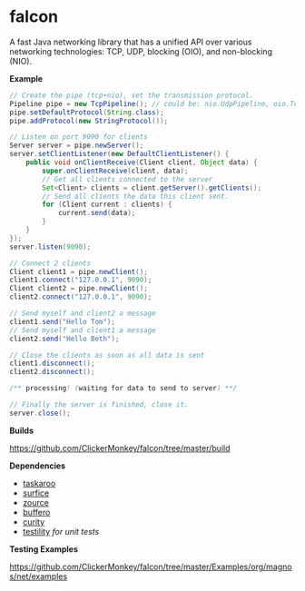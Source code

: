 falcon
======

A fast Java networking library that has a unified API over various networking technologies: TCP, UDP, blocking (OIO), and non-blocking (NIO).

**Example**

```java
// Create the pipe (tcp+nio), set the transmission protocol.
Pipeline pipe = new TcpPipeline(); // could be: nio.UdpPipeline, oio.TcpPipeline, oio.UdpPipeline
pipe.setDefaultProtocol(String.class);
pipe.addProtocol(new StringProtocol());

// Listen on port 9090 for clients
Server server = pipe.newServer();
server.setClientListener(new DefaultClientListener() {
    public void onClientReceive(Client client, Object data) {
        super.onClientReceive(client, data);
        // Get all clients connected to the server
        Set<Client> clients = client.getServer().getClients();
        // Send all clients the data this client sent.
        for (Client current : clients) {
            current.send(data);
        }
    }
});
server.listen(9090);

// Connect 2 clients
Client client1 = pipe.newClient();
client1.connect("127.0.0.1", 9090);
Client client2 = pipe.newClient();
client2.connect("127.0.0.1", 9090);

// Send myself and client2 a message
client1.send("Hello Tom");
// Send myself and client1 a message
client2.send("Hello Beth");

// Close the clients as soon as all data is sent
client1.disconnect();
client2.disconnect();

/** processing! (waiting for data to send to server) **/

// Finally the server is finished, close it.
server.close();
```

**Builds**

https://github.com/ClickerMonkey/falcon/tree/master/build

**Dependencies**
- [taskaroo](https://github.com/ClickerMonkey/taskaroo)
- [surfice](https://github.com/ClickerMonkey/surfice)
- [zource](https://github.com/ClickerMonkey/zource)
- [buffero](https://github.com/ClickerMonkey/buffero)
- [curity](https://github.com/ClickerMonkey/curity)
- [testility](https://github.com/ClickerMonkey/testility) *for unit tests*

**Testing Examples**

https://github.com/ClickerMonkey/falcon/tree/master/Examples/org/magnos/net/examples

